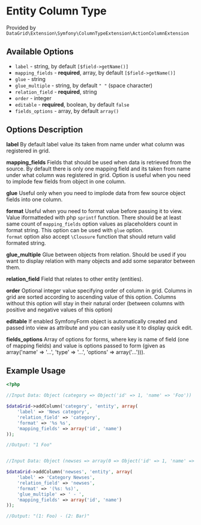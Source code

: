 # Entity Column Type #

Provided by ``DataGrid\Extension\Symfony\ColumnTypeExtension\ActionColumnExtension``

## Available Options ##

* ``label`` - string, by default ``[$field->getName()]``
* ``mapping_fields`` - **required**, array, by default ``[$field->getName()]``
* ``glue`` - string
* ``glue_multiple`` - string, by default ``" "`` (space character)
* ``relation_field`` - **required**, string
* ``order`` - integer
* ``editable`` - **required**, boolean, by default ``false``
* ``fields_options`` - array, by default ``array()``

## Options Description ##

**label** By default label value its taken from name under what column was registered in grid.

**mapping_fields** Fields that should be used when data is retrieved from the source. By default there is only one mapping
field and its taken from name under what column was registered in grid.
Option is useful when you need to implode few fields from object in one column.

**glue** Useful only when you need to implode data from few source object fields into one column.

**format** Useful when you need to format value before passing it to view. Value iformatteded with php ``sprintf`` function. There should be at least same count of ``mapping_fields`` option
values as placeholders count in format string. This option can be used with ``glue`` option.  
``format`` option also accept ``\Clousure`` function that should return valid formated string. 

**glue_multiple** Glue between objects from relation. Should be used if you want to display relation with many objects and add some separator between them.

**relation_field** Field that relates to other entity (entities).

**order** Optional integer value specifying order of column in grid. Columns in grid are sorted according
  to ascending value of this option. Columns without this option will stay in their natural order (between columns with
  positive and negative values of this option)  

**editable** If enabled SymfonyForm object is automatically created and passed into view as attribute and you can easily use it to display quick edit.

**fields_options** Array of options for forms, where key is name of field (one of mapping fields) and value is options passed to form
(given as array('name' => '...', 'type' => '...', 'options' => array('...'))).

## Example Usage ##

``` php
<?php

//Input Data: Object (category => Object('id' => 1, 'name' => 'Foo'))

$dataGrid->addColumn('category', 'entity', array(
    'label' => 'News category',
    'relation_field' => 'category',
    'format' => '%s %s',
    'mapping_fields' => array('id', 'name')
));

//Output: "1 Foo"


//Input Data: Object (newses => array(0 => Object('id' => 1, 'name' => 'Foo'), 1 => Object('id' => 2, 'name' => 'Bar')))

$dataGrid->addColumn('newses', 'entity', array(
    'label' => 'Category Newses',
    'relation_field' => 'newses',
    'format' => '(%s: %s)',
    'glue_multiple' => ' - ',
    'mapping_fields' => array('id', 'name')
));

//Output: "(1: Foo) - (2: Bar)"
```